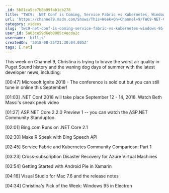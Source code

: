 ```yaml
---
_id: 5b81ca5ce7b8b99fab1cb278
title: "TWC9: .NET Conf is Coming, Service Fabric vs Kubernetes, Windows 95 in Electron and more"
url: 'https://channel9.msdn.com/Shows/This+Week+On+Channel+9/TWC9-NET-Conf-is-Coming-Service-Fabric-vs-Kubernetes-Windows-95-in-Electron-and-more'
category: videos
slug: 'twc9-net-conf-is-coming-service-fabric-vs-kubernetes-windows-95-in-electron-and-more'
user_id: 5a83ce59d6eb0005c4ecda2c
username: 'bill-s'
createdOn: '2018-08-25T21:30:04.005Z'
tags: [.net]
---
```


This week on Channel 9, Christina is trying to brave the worst air quality in Puget Sound history and the waning dog days of summer with the latest developer news, including:

[00:47] Microsoft Ignite 2018 - The conference is sold out but you can still tune in online this September!

[01:03] .NET Conf 2018 will take place September 12 - 14, 2018. Watch Beth Massi's sneak peek video

[01:27] ASP.NET Core 2.2.0 Preview 1 -- you can watch the ASP.NET Community Standuptoo.

[02:01] Bing.com Runs on .NET Core 2.1

[02:30] Make R Speak with Bing Speech API

[02:45] Service Fabric and Kubernetes Community Compariosn: Part 1

[03:23] Cross-subscription Disaster Recovery for Azure Virtual Machines

[03:54] Getting Started with Android Pie in Xamarin

[04:16] Visual Studio for Mac 7.6 and the release notes

[04:34] Christina's Pick of the Week: Windows 95 in Electron
